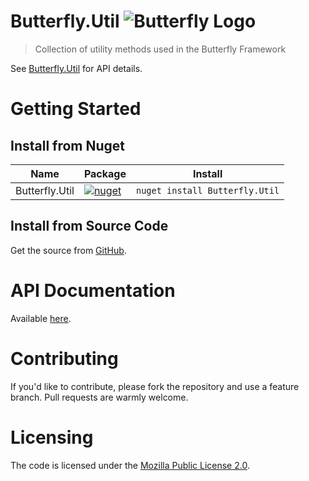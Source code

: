 # Butterfly.Util ![Butterfly Logo](https://raw.githubusercontent.com/firesharkstudios/Butterfly/master/img/logo-40x40.png) 

> Collection of utility methods used in the Butterfly Framework

See [Butterfly.Util](https://firesharkstudios.github.io/Butterfly/Butterfly.Util) for API details.

# Getting Started

## Install from Nuget

| Name | Package | Install |
| --- | --- | --- |
| Butterfly.Util | [![nuget](https://img.shields.io/nuget/v/Butterfly.Util.svg)](https://www.nuget.org/packages/Butterfly.Util/) | `nuget install Butterfly.Util` |

## Install from Source Code

Get the source from [GitHub](https://github.com/firesharkstudios/butterfly-util).

# API Documentation

Available [here](http://htmlpreview.github.com/?https://github.com/firesharkstudios/butterfly-util/docs/index.html).

# Contributing

If you'd like to contribute, please fork the repository and use a feature
branch. Pull requests are warmly welcome.

# Licensing

The code is licensed under the [Mozilla Public License 2.0](http://mozilla.org/MPL/2.0/).  
